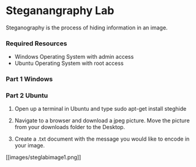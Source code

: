 # Steganangraphy Lab

Steganography is the process of hiding information in an image. 

### Required Resources
* Windows Operating System with admin access
* Ubuntu Operating System with root access

### Part 1 Windows




### Part 2 Ubuntu
1. Open up a terminal in Ubuntu and type 
sudo apt-get install steghide

2. Navigate to a browser and download a jpeg picture. Move the picture from your downloads folder to the Desktop.

3. Create a .txt document with the message you would like to encode in your image.

[[images/steglabimage1.png]]

